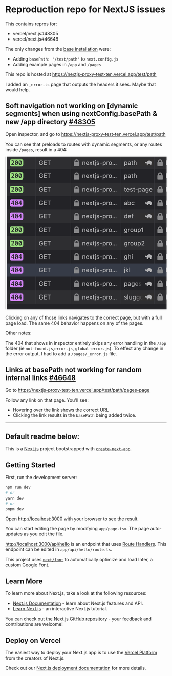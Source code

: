 # Reproduction repo for NextJS issues

This contains repros for:

- vercel/next.js#48305
- vercel/next.js#46648

The only changes from the [base installation](https://beta.nextjs.org/docs/installation) were:

- Adding `basePath: '/test/path'` to `next.config.js`
- Adding example pages in `/app` and `/pages`

This repo is hosted at https://nextjs-proxy-test-ten.vercel.app/test/path

I added an `_error.ts` page that outputs the headers it sees. Maybe that would help.

## Soft navigation not working on [dynamic segments] when using nextConfig.basePath & new /app directory [#48305](vercel/next.js#48305)

Open inspector, and go to https://nextjs-proxy-test-ten.vercel.app/test/path

You can see that preloads to routes with dynamic segments, or any routes inside `/pages`, result in a 404:

![Screenshot of inspector showing 404s](https://github.com/Sprokets/nextjs-proxy-test/blob/main/screenshot-inspector-404s.png?raw=true)

Clicking on any of those links navigates to the correct page, but with a full page load. The same 404 behavior happens on any of the pages.

Other notes:

The 404 that shows in inspector entirely skips any error handling in the `/app` folder (ie `not-found.js`,`error.js`, `global-error.js`). To effect any change in the error output, I had to add a `/pages/_error.js` file.

## Links at basePath not working for random internal links [#46648](vercel/next.js#46648)

Go to https://nextjs-proxy-test-ten.vercel.app/test/path/pages-page

Follow any link on that page. You'll see:

- Hovering over the link shows the correct URL
- Clicking the link results in the `basePath` being added twice.

---

## Default readme below:

This is a [Next.js](https://nextjs.org/) project bootstrapped with [`create-next-app`](https://github.com/vercel/next.js/tree/canary/packages/create-next-app).

## Getting Started

First, run the development server:

```bash
npm run dev
# or
yarn dev
# or
pnpm dev
```

Open [http://localhost:3000](http://localhost:3000) with your browser to see the result.

You can start editing the page by modifying `app/page.tsx`. The page auto-updates as you edit the file.

[http://localhost:3000/api/hello](http://localhost:3000/api/hello) is an endpoint that uses [Route Handlers](https://beta.nextjs.org/docs/routing/route-handlers). This endpoint can be edited in `app/api/hello/route.ts`.

This project uses [`next/font`](https://nextjs.org/docs/basic-features/font-optimization) to automatically optimize and load Inter, a custom Google Font.

## Learn More

To learn more about Next.js, take a look at the following resources:

- [Next.js Documentation](https://nextjs.org/docs) - learn about Next.js features and API.
- [Learn Next.js](https://nextjs.org/learn) - an interactive Next.js tutorial.

You can check out [the Next.js GitHub repository](https://github.com/vercel/next.js/) - your feedback and contributions are welcome!

## Deploy on Vercel

The easiest way to deploy your Next.js app is to use the [Vercel Platform](https://vercel.com/new?utm_medium=default-template&filter=next.js&utm_source=create-next-app&utm_campaign=create-next-app-readme) from the creators of Next.js.

Check out our [Next.js deployment documentation](https://nextjs.org/docs/deployment) for more details.
